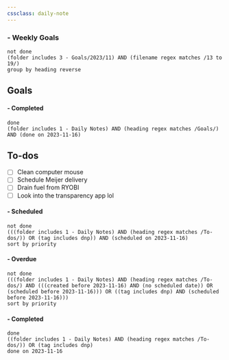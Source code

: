 ```yaml
---
cssclass: daily-note
---
```

### - Weekly Goals
```tasks
not done
(folder includes 3 - Goals/2023/11) AND (filename regex matches /13 to 19/)
group by heading reverse
```
## Goals

#### - Completed
```tasks
done
(folder includes 1 - Daily Notes) AND (heading regex matches /Goals/) AND (done on 2023-11-16)
```
## To-dos
- [ ] Clean computer mouse
- [ ] Schedule Meijer delivery
- [ ] Drain fuel from RYOBI
- [ ] Look into the transparency app lol

#### - Scheduled
```tasks
not done
(((folder includes 1 - Daily Notes) AND (heading regex matches /To-dos/)) OR (tag includes dnp)) AND (scheduled on 2023-11-16)
sort by priority
```
#### - Overdue
```tasks
not done
(((folder includes 1 - Daily Notes) AND (heading regex matches /To-dos/) AND (((created before 2023-11-16) AND (no scheduled date)) OR (scheduled before 2023-11-16))) OR ((tag includes dnp) AND (scheduled before 2023-11-16)))
sort by priority
```
#### - Completed
```tasks
done
((folder includes 1 - Daily Notes) AND (heading regex matches /To-dos/)) OR (tag includes dnp)
done on 2023-11-16
```

